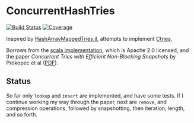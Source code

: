 # ConcurrentHashTries

[![Build Status](https://github.com/ericphanson/ConcurrentHashTries.jl/actions/workflows/CI.yml/badge.svg?branch=main)](https://github.com/ericphanson/ConcurrentHashTries.jl/actions/workflows/CI.yml?query=branch%3Amain)
[![Coverage](https://codecov.io/gh/ericphanson/ConcurrentHashTries.jl/branch/main/graph/badge.svg)](https://codecov.io/gh/ericphanson/ConcurrentHashTries.jl)

Inspired by [HashArrayMappedTries.jl](https://github.com/vchuravy/HashArrayMappedTries.jl), attempts to implement [Ctries](https://en.wikipedia.org/wiki/Ctrie).

Borrows from the [scala implementation](https://github.com/scala/scala/blob/2.13.x/src/library/scala/collection/concurrent/TrieMap.scala), which is Apache 2.0 licensed, and the paper _Concurrent Tries with Efficient Non-Blocking Snapshots_ by Prokopec et al ([PDF](http://lampwww.epfl.ch/~prokopec/ctries-snapshot.pdf)).

## Status

So far only `lookup` and `insert` are implemented, and have some tests. If I continue working my way through the paper, next are `remove`, and compression operations, followed by snapshotting, then iteration, length, and so forth.
